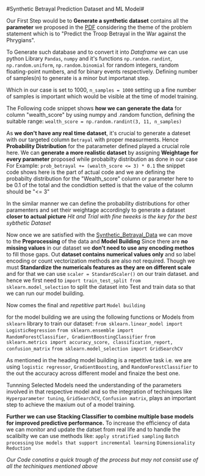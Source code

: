 #Synthetic Betrayal Prediction Dataset and ML Model#

Our First Step would be to **Generate a synthetic dataset** contains all the **parameter** we proposed in the [PDF]() considering the theme of the problem statement which is to "Predict the Troop Betrayal in the War against the Phrygians".

To Generate such database and to convert it into *Dataframe* we can use python Library `Pandas`, `numpy` and it's functions `np.random.randint`, `np.random.uniform`, `np.random.binomial` for random integers, random floating-point numbers, and for binary events respectively.
Defining number of samples(n) to generate is a minor but importanat step.

Which in our case is set to 1000, `n_samples = 1000` setting up a fine number of samples is important which would be visible at the time of model training.

The Following code snippet shows **how we can generate the data** for column "wealth_score" by using numpy and .random function, defining the suitable range:
`wealth_score = np.random.randint(3, 11, n_samples)`

As **we don't have any real time dataset**, it's crucial to generate a dateset with our targeted column `Betrayal` with proper measurments.
Hence **Probability Distribution** for the patarameter defined played a crucial role here.
We can **generate a more realistic dataset** by assigning **Weightage for every parameter** proposed while probabilty distribution as done in our case
For Example: `prob_betrayal += (wealth_score <= 3) * 0.1` the snippet code shows here is the part of actual code and we are defining the probabilty distribution for the "Wealth_score" column or parameter here to be 0.1 of the total and the condidtion setted is that the value of the column should be "<= 3"

In the similar manner we can define the probability distributions for other paramenters and set their weightage accordingly to generate a dataset **closer to actual picture**
*Hit and Trial with fine tweeks is the key for the best sybthetic Dataset*

Now once we are satisfied with the [Synthetic_Betrayal_Data](https://github.com/Namangoel1904/Being-Notified/blob/main/Innov8%202.0/synthetic_betrayal_data.csv) we can move to the **Preprocessing** of the data and **Model Building**
Since there are **no missing values** in our dataset we **don't need to use any encoding methos** to fill those gaps.
Out **dataset contains numerical values only** and so label encoding or count vectorization methods are also not required.
Though we must **Standardize the numericals features as they are on different scale** and for that we can use `scaler = StandardScaler()` on our train dataset.
and hence we first need to `import train_test_split from sklearn.model_selection` to split the dataset into Test and train data so that we can run our model building.

Now comes the final and *repetitive* part `Model building`

for the model building we are using the following functions or Models from `sklearn` library to train our dataset:
`from sklearn.linear_model import LogisticRegression`
`from sklearn.ensemble import RandomForestClassifier, GradientBoostingClassifier`
`from sklearn.metrics import accuracy_score, classification_report, confusion_matrix`
`from sklearn.model_selection import GridSearchCV`

As mentioned in the heading model building is a repetitive task i.e. we are using `logistic regressor`, `GradientBoosting`, and `RandomForestClassifier` to the out the accuracy across different model and finaize the best one.

Tunnning Selected Models need the understanding of the parameters involved in that respective model and so the integration of techinques like `Hyperparameter tuning`, `GridSearchCV`, `Confusion matrix`, plays an important step to achieve the maxium out of a model training.

**Further we can use Stacking Classifier to combine multiple base models for improved predictive performance.**
To increase the efficiency of data we can monitor and update the datset from real life and to handle the scalibilty we can use methods like:
`apply stratified sampling`
`Batch processing`
`Use models that support incremental learning`
`Dimensionality Reduction`

*Our Code conatins a quick trough of the process but may not consist use of all the techiniques mentioned above*
